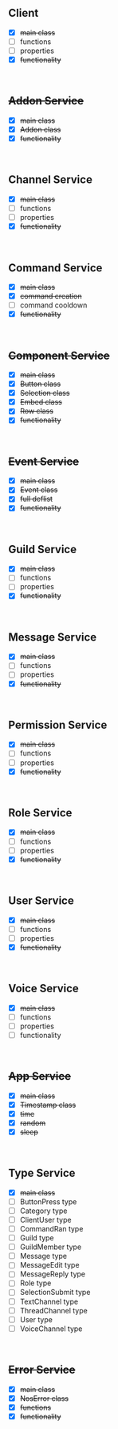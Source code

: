 ## Client
- [x] ~~main class~~
- [ ] functions
- [ ] properties
- [x] ~~functionality~~

<br>

## ~~Addon Service~~
- [x] ~~main class~~
- [x] ~~Addon class~~
- [x] ~~functionality~~

<br>

## Channel Service
- [x] ~~main class~~
- [ ] functions
- [ ] properties
- [x] ~~functionality~~

<br>

## Command Service
- [x] ~~main class~~
- [x] ~~command creation~~
- [ ] command cooldown
- [x] ~~functionality~~

<br>

## ~~Component Service~~
- [x] ~~main class~~
- [x] ~~Button class~~
- [x] ~~Selection class~~
- [x] ~~Embed class~~
- [x] ~~Row class~~
- [x] ~~functionality~~

<br>

## ~~Event Service~~
- [x] ~~main class~~
- [x] ~~Event class~~ 
- [x] ~~full deflist~~
- [x] ~~functionality~~

<br>

## Guild Service
- [x] ~~main class~~
- [ ] functions
- [ ] properties
- [x] ~~functionality~~

<br>

## Message Service
- [x] ~~main class~~
- [ ] functions
- [ ] properties
- [x] ~~functionality~~

<br>

## Permission Service
- [x] ~~main class~~
- [ ] functions
- [ ] properties
- [x] ~~functionality~~

<br>

## Role Service
- [x] ~~main class~~
- [ ] functions
- [ ] properties
- [x] ~~functionality~~

<br>

## User Service
- [x] ~~main class~~
- [ ] functions
- [ ] properties
- [x] ~~functionality~~

<br>

## Voice Service
- [x] ~~main class~~
- [ ] functions
- [ ] properties
- [ ] functionality

<br>

## ~~App Service~~
- [x] ~~main class~~
- [x] ~~Timestamp class~~
- [x] ~~time~~
- [x] ~~random~~
- [x] ~~sleep~~

<br>


## Type Service
- [x] ~~main class~~
- [ ] ButtonPress type
- [ ] Category type
- [ ] ClientUser type
- [ ] CommandRan type
- [ ] Guild type
- [ ] GuildMember type
- [ ] Message type
- [ ] MessageEdit type
- [ ] MessageReply type
- [ ] Role type
- [ ] SelectionSubmit type
- [ ] TextChannel type
- [ ] ThreadChannel type
- [ ] User type
- [ ] VoiceChannel type

<br>


## ~~Error Service~~
- [x] ~~main class~~
- [x] ~~NosError class~~
- [x] ~~functions~~
- [x] ~~functionality~~

<br>
